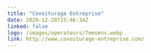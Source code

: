 ```yaml
---
title: "Covoiturage Entreprise"
date: 2020-12-28T15:46:34Z
linked: false
logo: /images/operateurs/7emsens.webp
link: http://www.covoiturage-entreprise.com/
---
```


